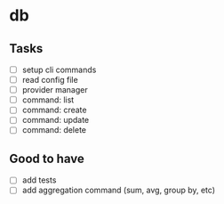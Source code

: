 # db

## Tasks

- [ ] setup cli commands
- [ ] read config file
- [ ] provider manager
- [ ] command: list
- [ ] command: create
- [ ] command: update
- [ ] command: delete

## Good to have

- [ ]  add tests
- [ ]  add aggregation command (sum, avg, group by, etc)
